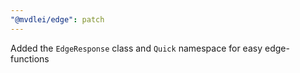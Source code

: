 ```yaml
---
"@mvdlei/edge": patch
---
```


Added the `EdgeResponse` class and `Quick` namespace for easy edge-functions

